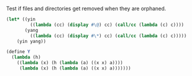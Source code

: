 Test if files and directories get removed when they are orphaned.

``` {.scheme file=sits/in/nested/directories.scm}
(let* ((yin
         ((lambda (cc) (display #\@) cc) (call/cc (lambda (c) c))))
       (yang
         ((lambda (cc) (display #\*) cc) (call/cc (lambda (c) c)))))
    (yin yang))
```

``` {.scheme file=sits/unchanged.scm}
(define Y
  (lambda (h)
    ((lambda (x) (h (lambda (a) ((x x) a))))
     (lambda (x) (h (lambda (a) ((x x) a)))))))
```


